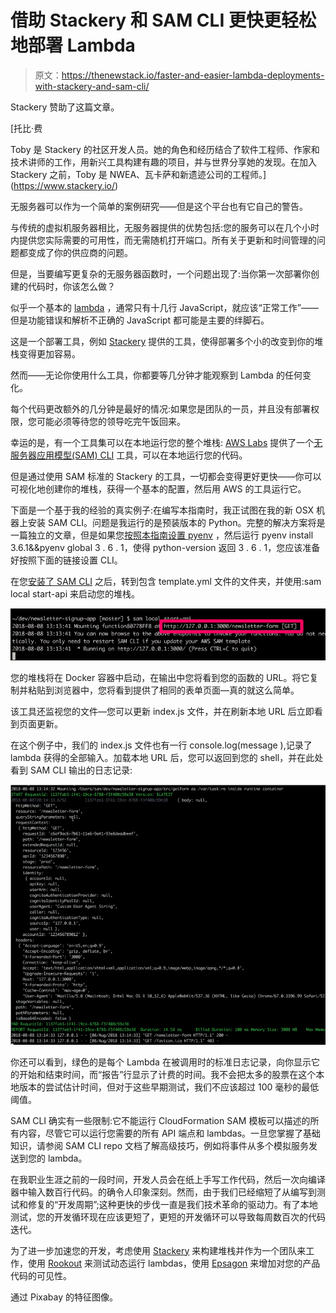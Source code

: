# 借助 Stackery 和 SAM CLI 更快更轻松地部署 Lambda

> 原文：<https://thenewstack.io/faster-and-easier-lambda-deployments-with-stackery-and-sam-cli/>

Stackery 赞助了这篇文章。

 [托比·费

Toby 是 Stackery 的社区开发人员。她的角色和经历结合了软件工程师、作家和技术讲师的工作，用新兴工具构建有趣的项目，并与世界分享她的发现。在加入 Stackery 之前，Toby 是 NWEA、瓦卡萨和新遗迹公司的工程师。](https://www.stackery.io/) 

无服务器可以作为一个简单的案例研究——但是这个平台也有它自己的警告。

与传统的虚拟机服务器相比，无服务器提供的优势包括:您的服务可以在几个小时内提供您实际需要的可用性，而无需随机打开端口。所有关于更新和时间管理的问题都变成了你的供应商的问题。

但是，当要编写更复杂的无服务器函数时，一个问题出现了:当你第一次部署你创建的代码时，你该怎么做？

似乎一个基本的 [lambda](https://aws.amazon.com/lambda/) ，通常只有十几行 JavaScript，就应该“正常工作”——但是功能错误和解析不正确的 JavaScript 都可能是主要的绊脚石。

这是一个部署工具，例如 [Stackery](https://www.stackery.io/) 提供的工具，使得部署多个小的改变到你的堆栈变得更加容易。

然而——无论你使用什么工具，你都要等几分钟才能观察到 Lambda 的任何变化。

每个代码更改额外的几分钟是最好的情况:如果您是团队的一员，并且没有部署权限，您可能必须等待您的领导吃完午饭回来。

幸运的是，有一个工具集可以在本地运行您的整个堆栈: [AWS Labs](https://github.com/awslabs) 提供了一个[无服务器应用模型(SAM) CLI](https://github.com/awslabs/aws-sam-cli) 工具，可以在本地运行您的代码。

但是通过使用 SAM 标准的 Stackery 的工具，一切都会变得更好更快——你可以可视化地创建你的堆栈，获得一个基本的配置，然后用 AWS 的工具运行它。

下面是一个基于我的经验的真实例子:在编写本指南时，我正试图在我的新 OSX 机器上安装 SAM CLI。问题是我运行的是预装版本的 Python。完整的解决方案将是一篇独立的文章，但是如果您[按照本指南设置 pyenv](https://github.com/pyenv/pyenv#homebrew-on-mac-os-x) ，然后运行 pyenv install 3.6.1&&pyenv global 3 . 6 . 1，使得 python-version 返回 3 . 6 . 1，您应该准备好按照下面的链接设置 CLI。

在您[安装了 SAM CLI](https://github.com/awslabs/aws-sam-cli) 之后，转到包含 template.yml 文件的文件夹，并使用:sam local start-api 来启动您的堆栈。

![](img/aa1f382086509c12916de3ff8d881c09.png)

您的堆栈将在 Docker 容器中启动，在输出中您将看到您的函数的 URL。将它复制并粘贴到浏览器中，您将看到提供了相同的表单页面—真的就这么简单。

该工具还监视您的文件—您可以更新 index.js 文件，并在刷新本地 URL 后立即看到页面更新。

在这个例子中，我们的 index.js 文件也有一行 console.log(message ),记录了 lambda 获得的全部输入。加载本地 URL 后，您可以返回到您的 shell，并在此处看到 SAM CLI 输出的日志记录:

![](img/59f095109a42f69ccb439adf96ed3a9d.png)

你还可以看到，绿色的是每个 Lambda 在被调用时的标准日志记录，向你显示它的开始和结束时间，而“报告”行显示了计费的时间。我不会把太多的股票在这个本地版本的尝试估计时间，但对于这些早期测试，我们不应该超过 100 毫秒的最低阈值。

SAM CLI 确实有一些限制:它不能运行 CloudFormation SAM 模板可以描述的所有内容，尽管它可以运行您需要的所有 API 端点和 lambdas。一旦您掌握了基础知识，请参阅 SAM CLI repo 文档了解高级技巧，例如将事件从多个模拟服务发送到您的 lambda。

在我职业生涯之前的一段时间，开发人员会在纸上手写工作代码，然后一次向编译器中输入数百行代码。的确令人印象深刻。然而，由于我们已经缩短了从编写到测试和修复的“开发周期”;这种更快的步伐一直是我们技术革命的驱动力。有了本地测试，您的开发循环现在应该更短了，更短的开发循环可以导致每周数百次的代码迭代。

为了进一步加速您的开发，考虑使用 [Stackery](https://www.stackery.io/) 来构建堆栈并作为一个团队来工作，使用 [Rookout](https://www.rookout.com/) 来测试动态运行 lambdas，使用 [Epsagon](https://epsagon.com/) 来增加对您的产品代码的可见性。

通过 Pixabay 的特征图像。

<svg xmlns:xlink="http://www.w3.org/1999/xlink" viewBox="0 0 68 31" version="1.1"><title>Group</title> <desc>Created with Sketch.</desc></svg>